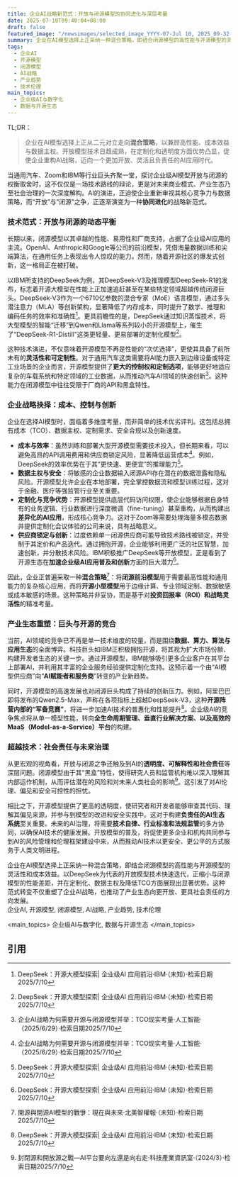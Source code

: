 ```yaml
---
title: 企业AI战略新范式：开放与闭源模型的协同进化与深层考量
date: 2025-07-10T09:40:04+08:00
draft: false
featured_image: "/newsimages/selected_image_YYYY-07-Jul 10, 2025_09-32-47-946.jpg"
summary: 企业在AI模型选择上正采纳一种混合策略，即结合闭源模型的高性能与开源模型的灵活性和成本效益。以DeepSeek为代表的开放模型技术快速迭代，正缩小与闭源模型的性能差距，并在定制化、数据主权及降低TCO方面展现出显著优势。这种范式转变不仅重塑了企业AI战略，也推动了产业生态向更开放、更具社会责任的方向发展。
tags: 
  - 企业AI
  - 开源模型
  - 闭源模型
  - AI战略
  - 产业趋势
  - 技术伦理
main_topics: 
  - 企业级AI与数字化
  - 数据与开源生态
---
```


TL;DR：
> 企业在AI模型选择上正从二元对立走向**混合策略**，以兼顾高性能、成本效益与数据主权。开放模型技术日趋成熟，在定制化和透明度方面优势凸显，促使企业重构AI战略，迈向一个更加开放、灵活且负责任的AI应用时代。

当通用汽车、Zoom和IBM等行业巨头齐聚一堂，探讨企业级AI模型开放与闭源的权衡取舍时，这不仅仅是一场技术路线的辩论，更是对未来商业模式、产业生态乃至社会治理的一次深度解构。AI的演进，正迫使企业重新审视其核心竞争力与数据策略，而“开放”与“闭源”之争，正逐渐演变为一种**协同进化**的战略新范式。

### 技术范式：开放与闭源的动态平衡

长期以来，闭源模型以其卓越的性能、易用性和厂商支持，占据了企业级AI应用的主流。OpenAI、Anthropic和Google等公司的前沿模型，凭借海量数据训练和尖端算法，在通用任务上表现出令人惊叹的能力。然而，随着开源社区的爆发式创新，这一格局正在被打破。

以IBM所支持的DeepSeek为例，其DeepSeek-V3及推理模型DeepSeek-R1的发布，标志着开源大模型在性能上正加速追赶甚至在某些特定领域超越传统闭源巨头。DeepSeek-V3作为一个6710亿参数的混合专家（MoE）语言模型，通过多头潜注意力（MLA）等创新架构，显著降低了内存成本，同时提升了数学、推理和编码任务的效率和准确性[^3]。更具前瞻性的是，DeepSeek通过知识蒸馏技术，将大型模型的智能“迁移”到Qwen和Llama等系列较小的开源模型上，催生了“DeepSeek-R1-Distill”这类更轻量、更易部署的定制化模型[^3]。

这种技术演进，不仅意味着开源模型不再是性能的“次优选择”，更使其具备了前所未有的**灵活性和可定制性**。对于通用汽车这类需要将AI能力嵌入到边缘设备或特定工业场景的企业而言，开源模型提供了**更大的控制权和定制选项**，能够更好地适应复杂的车载系统和特定领域的工业数据，从而推动汽车AI领域的快速创新[^1]。这种能力在闭源模型中往往受限于厂商的API和黑盒特性。

### 企业战略抉择：成本、控制与创新

企业在选择AI模型时，面临着多维度考量，而非简单的技术优劣评判。这包括总拥有成本（TCO）、数据主权、定制需求、安全合规以及创新速度。

*   **成本与效率**：虽然训练和部署大型开源模型需要技术投入，但长期来看，可以避免高昂的API调用费用和供应商锁定风险，显著降低运营成本[^1]。例如，DeepSeek的效率优势在于其“更快速、更便宜”的推理能力[^3]。
*   **数据主权与安全**：将敏感的企业数据输入闭源API存在潜在的数据泄露和隐私风险。开源模型允许企业在本地部署，完全掌控数据流和模型训练过程，这对于金融、医疗等强监管行业至关重要。
*   **定制化与竞争优势**：开源模型提供底层代码访问权限，使企业能够根据自身特有的业务逻辑、行业数据进行深度微调（fine-tuning）甚至重构，从而构建出**差异化的AI应用**，形成核心竞争力。这对于Zoom等需要处理海量多模态数据并提供定制化会议体验的公司来说，具有战略意义。
*   **供应商锁定与创新**：过度依赖单一闭源供应商可能导致技术路线被锁定，并受制于其定价和产品迭代。通过拥抱开源，企业能够利用更广泛的社区智慧，加速创新，并分散技术风险。IBM积极推广DeepSeek等开放模型，正是看到了开源生态在**加速企业级AI应用普及和创新**方面的巨大潜力[^3]。

因此，企业正普遍采取一种**混合策略**[^2]：将**闭源前沿模型**用于需要最高性能和通用能力的复杂核心应用，而将**开源小型模型**用于边缘计算、专业领域定制、数据敏感或成本敏感的场景。这种策略并非妥协，而是基于对**投资回报率（ROI）和战略灵活性**的精准考量。

### 产业生态重塑：巨头与开源的竞合

当前，AI领域的竞争已不再是单一技术维度的较量，而是围绕**数据、算力、算法与应用生态**的全面博弈。科技巨头如IBM正积极拥抱开源，将其视为扩大市场份额、构建开发者生态的关键一步。通过开源模型，IBM能够吸引更多企业客户在其平台上部署AI，并利用其丰富的企业服务经验提供定制化支持。这预示着一个由“AI模型供应商”向“**AI赋能者和服务商**”转变的产业新趋势。

同时，开源模型的高速发展也对闭源巨头构成了持续的创新压力。例如，阿里巴巴即将发布的Qwen2.5-Max，声称在各项指标上超越DeepSeek-V3，这种**开源阵营内部的“军备竞赛”**，将进一步加速AI技术的普惠化和性能提升[^3]。企业级AI的竞争焦点将从单一模型性能，转向**全生命周期管理、垂直行业解决方案、以及高效的MaaS（Model-as-a-Service）平台**的构建。

### 超越技术：社会责任与未来治理

从更宏观的视角看，开放与闭源之争还触及到AI的**透明度、可解释性和社会责任**等深层问题。闭源模型由于其“黑盒”特性，使得研究人员和监管机构难以深入理解其内部运作机制，从而评估潜在的风险和对未来人类社会的影响[^5]。这引发了对AI伦理、偏见和安全可控性的担忧。

相比之下，开源模型提供了更高的透明度，使研究者和开发者能够审查其代码、理解其偏见来源，并参与到模型的改进和安全实践中。这对于构建**负责任的AI生态系统**至关重要。未来的AI治理，将需要**技术自律、行业标准和法规监管**的多方协同，以确保AI技术的健康发展。开放模型的普及，将促使更多企业和机构共同参与到AI的风险管理和伦理框架建设中来，从而推动AI技术以更安全、更公平的方式服务于人类文明进程。

<summary>
企业在AI模型选择上正采纳一种混合策略，即结合闭源模型的高性能与开源模型的灵活性和成本效益。以DeepSeek为代表的开放模型技术快速迭代，正缩小与闭源模型的性能差距，并在定制化、数据主权及降低TCO方面展现出显著优势。这种范式转变不仅重塑了企业AI战略，也推动了产业生态向更开放、更具社会责任的方向发展。
</summary>

<tags>
企业AI, 开源模型, 闭源模型, AI战略, 产业趋势, 技术伦理
</tags>

<main_topics>
企业级AI与数字化, 数据与开源生态
</main_topics>

## 引用
[^1]: 企业AI战略为何需要开源与闭源模型并举：TCO现实考量·人工智能·（2025/6/29）·检索日期2025/7/10
[^2]: 開源與閉源AI模型的戰爭：現在與未來·北美智權報·（未知）·检索日期2025/7/10
[^3]: DeepSeek：开源大模型探索| 企业级AI 应用前沿·IBM·（未知）·检索日期2025/7/10
[^4]: 3分钟看懂大模型开闭源战争，谁将主宰未来？·OFweek人工智能网·（2025/2）·检索日期2025/7/10
[^5]: 封閉源和開放源之戰—AI平台要向左還是向右走·科技產業資訊室·（2024/3）·检索日期2025/7/10
